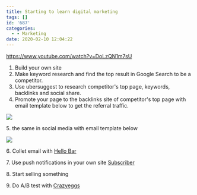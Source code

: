 ```yaml
---
title: Starting to learn digital marketing
tags: []
id: '687'
categories:
  - - Marketing
date: 2020-02-10 12:04:22
---
```


https://www.youtube.com/watch?v=DoLzQN1m7sU

1.  Build your own site
2.  Make keyword research and find the top result in Google Search to be a competitor.
3.  Use ubersuggest to research competitor's top page, keywords, backlinks and social share.
4.  Promote your page to the backlinks site of competitor's top page with email template below to get the referral traffic.

![](https://i2.wp.com/oberonlai.blog/wp-content/uploads/2020/02/CleanShot-2020-02-10-at-11.55.05@2x.jpg?fit=1024%2C509&ssl=1)

5\. the same in social media with email template below

![](https://i0.wp.com/oberonlai.blog/wp-content/uploads/2020/02/CleanShot-2020-02-10-at-11.57.04@2x.jpg?fit=1024%2C528&ssl=1)

6\. Collet email with [Hello Bar](https://www.hellobar.com/)

7\. Use push notifications in your own site [Subscriber](https://subscribers.com)

8\. Start selling something

9\. Do A/B test with [Crazyeggs](https://www.crazyegg.com)